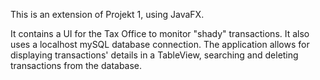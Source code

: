 This is an extension of Projekt 1, using JavaFX. 

It contains a UI for the Tax Office to monitor "shady" transactions. It also uses a localhost mySQL database connection. The application allows for displaying transactions' details in a TableView, searching and deleting transactions from the database.